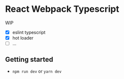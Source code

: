 # React Webpack Typescript

WIP

- [x] eslint typescript
- [x] hot loader
- [ ] ...

## Getting started

- `npm run dev` or `yarn dev`
